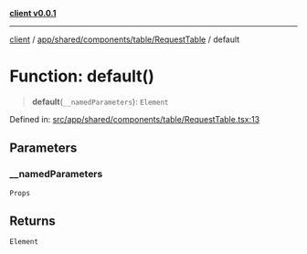 [**client v0.0.1**](../../../../../../README.md)

***

[client](../../../../../../README.md) / [app/shared/components/table/RequestTable](../README.md) / default

# Function: default()

> **default**(`__namedParameters`): `Element`

Defined in: [src/app/shared/components/table/RequestTable.tsx:13](https://github.com/petelc/WMS/blob/0ba5e61a5ede3de744df1a5839724fa19a2a534f/client/src/app/shared/components/table/RequestTable.tsx#L13)

## Parameters

### \_\_namedParameters

`Props`

## Returns

`Element`
